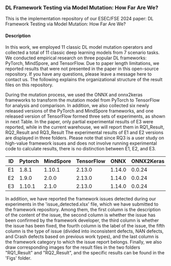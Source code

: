 ### DL Framework Testing via Model Mutation: How Far Are We?

This is the implementation repository of our ESEC/FSE 2024 paper:  DL Framework Testing via Model Mutation: How Far Are We?
#### Description ####
In this work, we employed 11 classic DL model mutation operators and collected a total of 11 classic deep learning models from 7 scenario tasks. We conducted empirical research on three popular DL frameworks: PyTorch, MindSpore, and TensorFlow. Due to paper length limitations, we reported results that were not presented in the paper in this open-source repository. If you have any questions, please leave a message here to contact us. The following explains the organizational structure of the result files on this repository.

During the mutation process, we used the ONNX and onnx2keras frameworks to transform the mutation model from PyTorch to TensorFlow for analysis and comparison. In addition, we also collected six newly released versions of the PyTorch and MindSpore frameworks, and one released version of TensorFlow formed three sets of experiments, as shown in next Table. In the paper, only partial experimental results of E3 were reported, while in the current warehouse, we will report them in RQ1_Result, RQ2_Result and RQ3_Result The experimental results of E1 and E2 versions are displayed in three folders. Please note that since RQ3 is a user study on high-value framework issues and does not involve running experimental code to calculate results, there is no distinction between E1, E2, and E3.


| ID | Pytorch | MindSpore | TensorFlow | ONNX   | ONNX2Keras |
|----|---------|-----------|------------|--------|------------|
| E1 | 1.8.1   | 1.10.1    | 2.13.0     | 1.14.0 | 0.0.24     |
| E2 | 1.9.0   | 2.0.0     | 2.13.0     | 1.14.0 | 0.0.24     |
| E3 | 1.10.1  | 2.1.0     | 2.13.0     | 1.14.0 | 0.0.24     |

In addition, we have reported the framework issues detected during our experiments in the 'issue_detected.xlsx' file, which we have submitted to the framework repository. Among them, the first column is the description of the content of the issue, the second column is whether the issue has been confirmed by the framework developer, the third column is whether the issue has been fixed, the fourth column is the label of the issue, the fifth column is the type of issue (divided into inconsistent defects, NAN defects, and Crash defects based on previous work types), and the last column is the framework category to which the issue report belongs. Finally, we also draw corresponding images for the result files in the two folders "RQ1_Result" and "RQ2_Result", and the specific results can be found in the 'Figs' folder.



